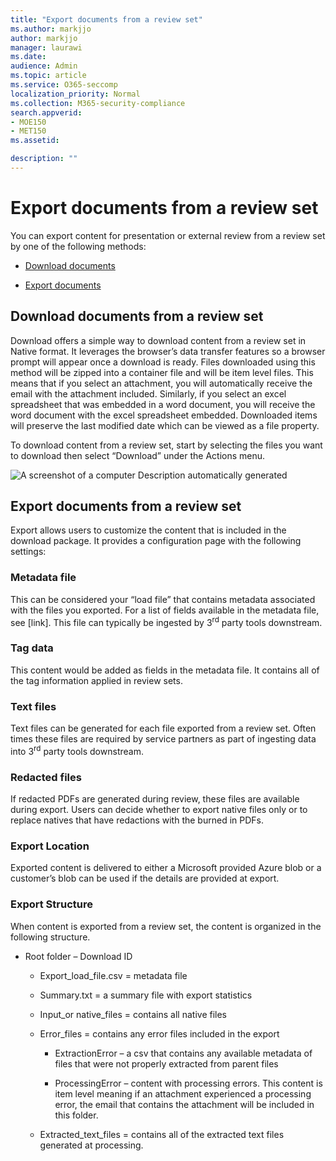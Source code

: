 ```yaml
---
title: "Export documents from a review set"
ms.author: markjjo
author: markjjo
manager: laurawi
ms.date: 
audience: Admin
ms.topic: article
ms.service: O365-seccomp
localization_priority: Normal
ms.collection: M365-security-compliance
search.appverid:
- MOE150
- MET150
ms.assetid: 

description: ""
---
```


# Export documents from a review set

You can export content for presentation or external review from a review set by one of the following methods:

- [Download documents](#download-documents-from-a-review-set)
 
- [Export documents](#export-documents-from-a-review-set)

## Download documents from a review set

Download offers a simple way to download content from a review set in Native format. It leverages the browser’s data transfer features so a browser prompt will appear once a download is ready. Files downloaded using this method will be zipped into a container file and will be item level files. This means that if you select an attachment, you will automatically receive the email with the attachment included. Similarly, if you select an excel spreadsheet that was embedded in a word document, you will receive the word document with the excel spreadsheet embedded. Downloaded items will preserve the last modified date which can be viewed as a file property.

To download content from a review set, start by selecting the files you want to download then select “Download” under the Actions menu.

![A screenshot of a computer
Description automatically generated](../media/eDiscoDownload.png)

## Export documents from a review set

Export allows users to customize the content that is included in the download package. It provides a configuration page with the following settings:

### Metadata file

This can be considered your “load file” that contains metadata associated with the files you exported. For a list of fields available in the metadata file, see \[link\]. This file can typically be ingested by 3<sup>rd</sup> party tools downstream.

### Tag data

This content would be added as fields in the metadata file. It contains all of the tag information applied in review sets.

### Text files

Text files can be generated for each file exported from a review set. Often times these files are required by service partners as part of ingesting data into 3<sup>rd</sup> party tools downstream.

### Redacted files

If redacted PDFs are generated during review, these files are available during export. Users can decide whether to export native files only or to replace natives that have redactions with the burned in PDFs.

### Export Location

Exported content is delivered to either a Microsoft provided Azure blob or a customer’s blob can be used if the details are provided at export.

### Export Structure

When content is exported from a review set, the content is organized in the following structure.

  - Root folder – Download ID
    
      - Export\_load\_file.csv = metadata file
    
      - Summary.txt = a summary file with export statistics
    
      - Input\_or native\_files = contains all native files
    
      - Error\_files = contains any error files included in the export
        
          - ExtractionError – a csv that contains any available metadata of files that were not properly extracted from parent files
        
          - ProcessingError – content with processing errors. This content is item level meaning if an attachment experienced a processing error, the email that contains the attachment will be included in this folder.
    
      - Extracted\_text\_files = contains all of the extracted text files generated at processing.